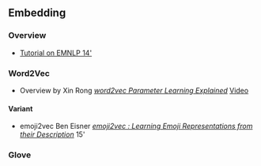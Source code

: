 ## Embedding

### Overview
* [Tutorial on EMNLP 14'](http://emnlp2014.org/tutorials/8_notes.pdf)

### Word2Vec
* Overview by Xin Rong *[word2vec Parameter Learning Explained](https://arxiv.org/pdf/1411.2738.pdf)* [Video](https://www.youtube.com/watch?v=D-ekE-Wlcds)

#### Variant
* emoji2vec 
Ben Eisner *[emoji2vec
: Learning Emoji Representations from their Description](http://aclweb.org/anthology/W16-6208)* 15'

### Glove


